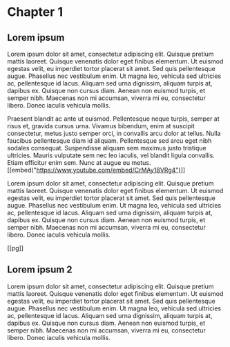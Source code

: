 # Chapter 1
## Lorem ipsum
Lorem ipsum dolor sit amet, consectetur adipiscing elit. Quisque pretium mattis laoreet. Quisque venenatis dolor eget finibus elementum. Ut euismod egestas velit, eu imperdiet tortor placerat sit amet. Sed quis pellentesque augue. Phasellus nec vestibulum enim. Ut magna leo, vehicula sed ultricies ac, pellentesque id lacus. Aliquam sed urna dignissim, aliquam turpis at, dapibus ex. Quisque non cursus diam. Aenean non euismod turpis, et semper nibh. Maecenas non mi accumsan, viverra mi eu, consectetur libero. Donec iaculis vehicula mollis.

Praesent blandit ac ante ut euismod. Pellentesque neque turpis, semper at risus et, gravida cursus urna. Vivamus bibendum, enim at suscipit consectetur, metus justo semper orci, in convallis arcu dolor at tellus. Nulla faucibus pellentesque diam id aliquam. Pellentesque sed arcu eget nibh sodales consequat. Suspendisse aliquam sem maximus justo tristique ultricies. Mauris vulputate sem nec leo iaculis, vel blandit ligula convallis. Etiam efficitur enim sem. Nunc at augue eu metus.
[[embed("https://www.youtube.com/embed/CrMAy18VRg4")]]

Lorem ipsum dolor sit amet, consectetur adipiscing elit. Quisque pretium mattis laoreet. Quisque venenatis dolor eget finibus elementum. Ut euismod egestas velit, eu imperdiet tortor placerat sit amet. Sed quis pellentesque augue. Phasellus nec vestibulum enim. Ut magna leo, vehicula sed ultricies ac, pellentesque id lacus. Aliquam sed urna dignissim, aliquam turpis at, dapibus ex. Quisque non cursus diam. Aenean non euismod turpis, et semper nibh. Maecenas non mi accumsan, viverra mi eu, consectetur libero. Donec iaculis vehicula mollis.

[[pg]]

## Lorem ipsum 2
Lorem ipsum dolor sit amet, consectetur adipiscing elit. Quisque pretium mattis laoreet. Quisque venenatis dolor eget finibus elementum. Ut euismod egestas velit, eu imperdiet tortor placerat sit amet. Sed quis pellentesque augue. Phasellus nec vestibulum enim. Ut magna leo, vehicula sed ultricies ac, pellentesque id lacus. Aliquam sed urna dignissim, aliquam turpis at, dapibus ex. Quisque non cursus diam. Aenean non euismod turpis, et semper nibh. Maecenas non mi accumsan, viverra mi eu, consectetur libero. Donec iaculis vehicula mollis.